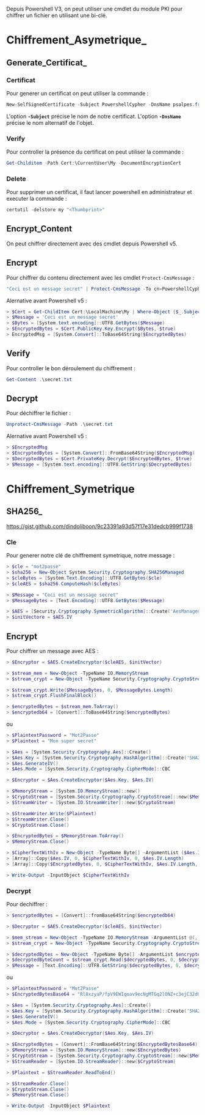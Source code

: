 
Depuis Powershell V3, on peut utiliser une cmdlet du module PKI pour chiffrer un fichier en utilisant une bi-clé.

# __Chiffrement_Asymetrique___

## __Generate_Certificat___

### Certificat

Pour generer un certificat on peut utiliser la commande : 

```powershell
New-SelfSignedCertificate -Subject PowershellCypher -DnsName psalpes.fr -CertStoreLocation "Cert:\CurrentUser\My" -Type DocumentEncryptionCert
```

L'option **`-Subject`** précise le nom de notre certificat.
L'option **`-DnsName`** précise le nom alternatif de l'objet.

### Verify

Pour controller la présence du certificat on peut utiliser la commande :

```powershell
Get-Childitem -Path Cert:\CurrentUser\My -DocumentEncryptionCert
```

### Delete

Pour supprimer un certificat, il faut lancer powershell en administrateur et executer la commande :

```powershell
certutil -delstore my "<Thumbprint>"
```


## __Encrypt_Content__

On peut chiffrer directement avec des cmdlet depuis Powershell v5.

## Encrypt

Pour chiffrer du contenu directement avec les cmdlet `Protect-CmsMessage` :

```powershell
"Ceci est un message secret" | Protect-CmsMessage -To cn=PowershellCypher -OutFile .\secret.txt
```

Alernative avant Powershell v5 :

```powershell
> $Cert = Get-ChildItem Cert:\LocalMachine\My | Where-Object {$_.Subject -like "PowershellCypher"}
> $Message = 'Ceci est un message secret'
> $Bytes = [System.text.encoding]::UTF8.GetBytes($Message)
> $EncryptedBytes = $Cert.PublicKey.Key.Encrypt($Bytes, $true)
> EncryptedMsg = [System.Convert]::ToBase64String($EncryptedBytes)
```

## Verify

Pour controller le bon déroulement du chiffrement :

```powershell
Get-Content .\secret.txt
```

## Decrypt

Pour déchiffrer le fichier :

```powershell
Unprotect-CmsMessage -Path .\secret.txt
```

Alernative avant Powershell v5 :

```powershell
> $EncryptedMsg
> $EncryptedBytes = [System.Convert]::FromBase64String($EncryptedMsg)
> $DecryptedBytes = $Cert.PrivateKey.Decrypt($EncryptedBytes, $true)
> $Message = [System.text.encoding]::UTF8.GetString($DecryptedBytes)
```


# __Chiffrement_Symetrique__

## __SHA256___

https://gist.github.com/dindoliboon/9c23391a93d57f17e31dedcb999f1738

### Cle

Pour generer notre clé de chiffrement symetrique, notre message :

```powershell
> $cle = "mot2passe"
> $sha256 = New-Object System.Security.Cryptography.SHA256Managed
> $cleBytes = [System.Text.Encoding]::UTF8.GetBytes($cle)
> $cleAES = $sha256.ComputeHash($cleBytes)

> $Message = "Ceci est un message secret"
> $MessageBytes = [Text.Encoding]::UTF8.GetBytes($Message)

> $AES = [Security.Cryptography.SymmetricAlgorithm]::Create('AesManaged')
> $initVectore = $AES.IV
```


## Encrypt

Pour chiffrer un message avec AES :

```powershell
> $Encryptor = $AES.CreateEncryptor($cleAES, $initVector)

> $stream_mem = New-Object -TypeName IO.MemoryStream
> $stream_crypt = New-Object -TypeName Security.Cryptography.CryptoStream -ArgumentList @($stream_mem, $Encryptor, 'Write')

> $stream_crypt.Write($MessageBytes, 0, $MessageBytes.Length)
> $stream_crypt.FlushFinalBlock()

> $encryptedBytes = $stream_mem.ToArray()
> $encryptedb64 = [Convert]::ToBase64String($encryptedBytes)
```

ou

```powershell
> $PlaintextPassword = "Mot2Passe"
> $Plaintext = "Mon super secret"

> $Aes = [System.Security.Cryptography.Aes]::Create()
> $Aes.Key = [System.Security.Cryptography.HashAlgorithm]::Create('SHA256').ComputeHash([System.Text.Encoding]::UTF8.GetBytes($PlaintextPassword))
> $Aes.GenerateIV()
> $Aes.Mode = [System.Security.Cryptography.CipherMode]::CBC

> $Encryptor = $Aes.CreateEncryptor($Aes.Key, $Aes.IV)

> $MemoryStream = [System.IO.MemoryStream]::new()
> $CryptoStream = [System.Security.Cryptography.CryptoStream]::new($MemoryStream, $Encryptor, [System.Security.Cryptography.CryptoStreamMode]::Write)
> $StreamWriter = [System.IO.StreamWriter]::new($CryptoStream)

> $StreamWriter.Write($Plaintext)
> $StreamWriter.Close()
> $CryptoStream.Close()

> $EncryptedBytes = $MemoryStream.ToArray()
> $MemoryStream.Close()

> $CipherTextWithIv = New-Object -TypeName Byte[] -ArgumentList ($Aes.IV.Length + $EncryptedBytes.Length)
> [Array]::Copy($Aes.IV, 0, $CipherTextWithIv, 0, $Aes.IV.Length)
> [Array]::Copy($EncryptedBytes, 0, $CipherTextWithIv, $Aes.IV.Length, $EncryptedBytes.Length)

> Write-Output -InputObject $CipherTextWithIv
```

### Decrypt

Pour dechiffrer :

```powershell
> $encryptedBytes = [Convert]::fromBase64String($encryptedb64)

> $Decryptor = $AES.CreateDecryptor($cleAES, $initVector)

> $mem_stream = New-Object -TypeName IO.MemoryStream -ArgumentList @(, $encryptedBytes)
> $stream_crypt = New-Object -TypeName Security.Cryptography.CryptoStream -ArgumentList @($mem_stream, $Decryptor, 'Read')

> $decryptedBytes = New-Object -TypeName Byte[] -ArgumentList $encryptedBytes.Length
> $decryptedByteCount = $stream_crypt.Read($decryptedBytes, 0, $decryptedBytes.Length)
> $Message = [Text.Encoding]::UTF8.GetString($decryptedBytes, 0, $decryptedByteCount)
```

ou

```powershell
> $PlaintextPassword = "Mot2Passe"
> $EncryptedBytesBase64 = "Rl8xzyaP/fpV9EWIqoav9ecNgMTGq2lONZ+c3ejC32dGElyQ4ZVpr4+CkPyH2LmJ"

> $Aes = [System.Security.Cryptography.Aes]::Create()
> $Aes.Key = [System.Security.Cryptography.HashAlgorithm]::Create('SHA256').ComputeHash([System.Text.Encoding]::UTF8.GetBytes($PlaintextPassword))
> $Aes.GenerateIV()
> $Aes.Mode = [System.Security.Cryptography.CipherMode]::CBC

> $Decryptor = $Aes.CreateDecryptor($Aes.Key, $Aes.IV)

> $EncryptedBytes = [Convert]::FromBase64String($EncryptedBytesBase64)
> $MemoryStream = [System.IO.MemoryStream]::new($EncryptedBytes)
> $CryptoStream = [System.Security.Cryptography.CryptoStream]::new($MemoryStream, $Decryptor, [System.Security.Cryptography.CryptoStreamMode]::Read)
> $StreamReader = [System.IO.StreamReader]::new($CryptoStream)

> $Plaintext = $StreamReader.ReadToEnd()

> $StreamReader.Close()
> $CryptoStream.Close()
> $MemoryStream.Close()

> Write-Output -InputObject $Plaintext
```
